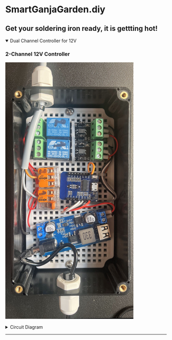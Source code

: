 # SmartGanjaGarden.diy
Get your soldering iron ready, it is gettting hot!
---

<details open>
  <summary>Dual Channel Controller for 12V</summary>
  
  ### 2-Channel 12V Controller
  ![2-channel-12V-controller](https://github.com/SmartGanjaGarden/SmartGanjaGarden.diy/blob/main/src/images/IM_2-channel-12V-controller.png "Phoscon Conbee II Universal Zigbee Gateway")
  
  <details>
  <summary>Circuit Diagram</summary>
  <a href=src/images/SC_2-channel-12V-controller.png><img src=src/images/SC_2-channel-12V-controller_400pxwide.png alt="click to enlarge"></a>
    
</details>
</details>

---


